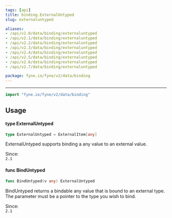```yaml
---
tags: [api]
title: binding.ExternalUntyped
slug: externaluntyped

aliases:
- /api/v2.0/data/binding/externaluntyped
- /api/v2.1/data/binding/externaluntyped
- /api/v2.2/data/binding/externaluntyped
- /api/v2.3/data/binding/externaluntyped
- /api/v2.4/data/binding/externaluntyped
- /api/v2.5/data/binding/externaluntyped
- /api/v2.6/data/binding/externaluntyped
- /api/v2.7/data/binding/externaluntyped

package: fyne.io/fyne/v2/data/binding
---
```



---
```go
import "fyne.io/fyne/v2/data/binding"
```

## Usage

#### type ExternalUntyped

```go
type ExternalUntyped = ExternalItem[any]
```

ExternalUntyped supports binding a any value to an external value.


<div class="since">Since: <code>
2.1</code></div>

#### func  BindUntyped

```go
func BindUntyped(v any) ExternalUntyped
```
BindUntyped returns a bindable any value that is bound to an external type. The parameter must be a pointer to the type you wish to bind.


<div class="since">Since: <code>
2.1</code></div>
